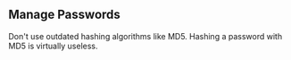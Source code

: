 ## Manage Passwords
Don't use outdated hashing algorithms like MD5. Hashing a password with MD5 is virtually useless.
